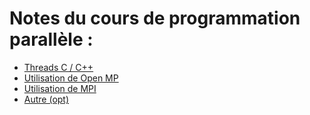 # Notes du cours de programmation parallèle :
- [Threads C / C++](./threads.md)
- [Utilisation de Open MP](./open-mp.md)
- [Utilisation de MPI](./mpi.md)
- [Autre (opt)](./autre.md)